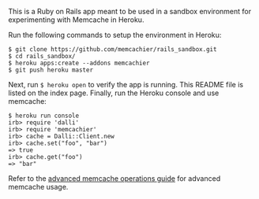This is a Ruby on Rails app meant to be used in a sandbox environment for experimenting with Memcache in Heroku.

Run the following commands to setup the environment in Heroku:

    $ git clone https://github.com/memcachier/rails_sandbox.git
    $ cd rails_sandbox/
    $ heroku apps:create --addons memcachier
    $ git push heroku master

Next, run `$ heroku open` to verify the app is running.  This README file is listed on the index page.  Finally, run the Heroku console and use memcache:

    $ heroku run console
    irb> require 'dalli'
    irb> require 'memcachier'
    irb> cache = Dalli::Client.new
    irb> cache.set("foo", "bar")
    => true
    irb> cache.get("foo")
    => "bar"

Refer to the [advanced memcache operations guide](https://devcenter.heroku.com/articles/advanced-memcache) for advanced memcache usage.
